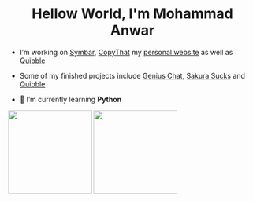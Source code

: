 <h1 align="center">Hellow World, I'm Mohammad Anwar</h1>

- I’m working on [Symbar](https://github.com/mh-anwar/symbar), [CopyThat](https://github.com/mh-anwar/CopyThat) my [personal website](https://github.com/mh-anwar/mh-anwar.ninja) as well as [Quibble](https://github.com/mh-anwar/quibble)

- Some of my finished projects include [Genius Chat](https://github.com/r-chong/chat), [Sakura Sucks](https://github.com/mh-anwar/sakura-sucks) and [Quibble](https://github.com/mh-anwar/quibble)

- 🌱 I’m currently learning **Python**


 <img align="left" src="https://github-readme-stats.vercel.app/api?username=mh-anwar&show_icons=true&count_private=true&hide_border=true&theme=github_dark" height="170" />
 <img  src="https://github-readme-stats.vercel.app/api/top-langs/?username=mh-anwar&hide_border=true&layout=compact&theme=github_dark" height="170" />

